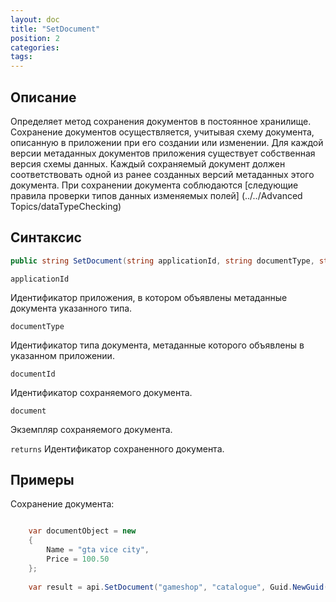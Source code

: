 ```yaml
---
layout: doc
title: "SetDocument"
position: 2
categories: 
tags:
---
```


## Описание
Определяет метод сохранения документов в постоянное хранилище. Сохранение документов осуществляется,
учитывая схему документа, описанную в приложении при его создании или изменении. Для каждой версии
метаданных документов приложения существует собственная версия схемы данных. Каждый сохраняемый документ
должен соответствовать одной из ранее созданных версий метаданных этого документа. 
При сохранении документа соблюдаются [следующие правила проверки типов данных изменяемых полей]
(../../Advanced Topics/dataTypeChecking)

## Синтаксис

```csharp
public string SetDocument(string applicationId, string documentType, string documentId, object document);
```

`applicationId`

Идентификатор приложения, в котором объявлены метаданные документа указанного типа.

`documentType`

Идентификатор типа документа, метаданные которого объявлены в указанном приложении.

`documentId`

Идентификатор сохраняемого документа.

`document`

Экземпляр сохраняемого документа.

`returns`
Идентификатор сохраненного документа.


## Примеры

Сохранение документа:

```csharp

	var documentObject = new
	{
		Name = "gta vice city",
		Price = 100.50
	};
	
	var result = api.SetDocument("gameshop", "catalogue", Guid.NewGuid().ToString(), documentObject);
	
```